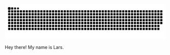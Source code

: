 ![larsingerlars snake svg](https://github.com/larsingerlars/larsingerlars/blob/output/github-contribution-grid-snake.svg)


Hey there!
My name is Lars.
